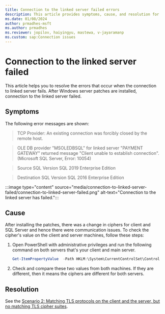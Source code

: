 ```yaml
---
title: Connection to the linked server failed errors
description: This article provides symptoms, cause, and resolution for troubleshooting the error that occurs when there is a failure in connecting to the linked server.
ms.date: 01/08/2024
author: prmadhes-msft
ms.author: prmadhes
ms.reviewer: jopilov, haiyingyu, mastewa, v-jayaramanp
ms.custom: sap:Connection issues
---
```


# Connection to the linked server failed

This article helps you to resolve the errors that occur when the connection to linked server fails. After Windows server patches are installed, connection to the linked server failed.

## Symptoms

The following error messages are shown:

> TCP Provider: An existing connection was forcibly closed by the remote host.

> OLE DB provider "MSOLEDBSQL" for linked server "PAYMENT GATEWAY" returned message "Client unable to establish connection". (Microsoft SQL Server, Error: 10054)

> Source SQL Version SQL 2019 Enterprise Edition

> Destination SQL Version SQL 2016 Enterprise Edition

  :::image type="content" source="media/connection-to-linked-server-failed/connection-to-linked-server-failed.png" alt-text="Connection to the linked server has failed.":::

## Cause

After installing the patches, there was a change in ciphers for client and SQL Server and hence there were communication issues. To check the cipher's value on the client and server machines, follow these steps:

1. Open PowerShell with administrative privileges and run the following command on both servers that's your client and main server.

   ```powershell
   Get-ItemPropertyValue  -Path HKLM:\System\CurrentControlSet\Control\Cryptography\Configuration\Local\SSL\00010002\ -Name Functions
   ```

1. Check and compare these two values from both machines. If they are different, then it means the ciphers are different for both servers.

## Resolution

See the [Scenario 2: Matching TLS protocols on the client and the server, but no matching TLS cipher suites](tls-exist-connection-closed.md).
